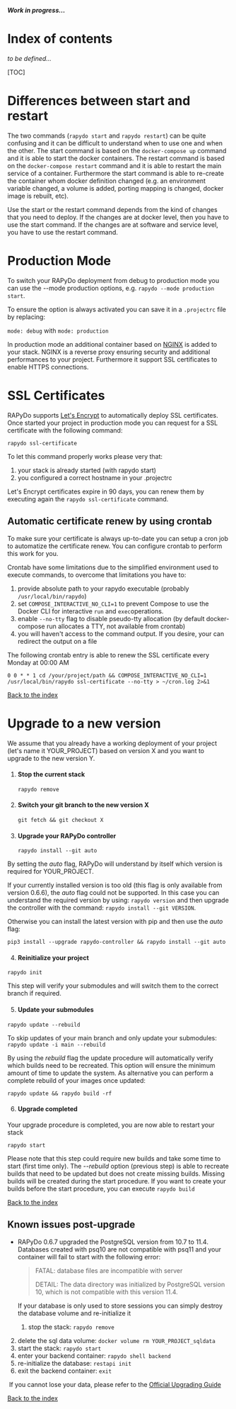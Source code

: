 ***Work in progress...***

# Index of contents

*to be defined...*

[TOC]

# Differences between start and restart

The two commands (`rapydo start` and `rapydo restart`) can be quite confusing and it can be difficult to understand when to use one and when the other. The start command is based on the `docker-compose up` command and it is able to start the docker containers. The restart command is based on the `docker-compose restart` command and it is able to restart the main service of a container. Furthermore the start command is able to re-create the container whom docker definition changed (e.g. an environment variable changed, a volume is added, porting mapping is changed, docker image is rebuilt, etc).

Use the start or the restart command depends from the kind of changes that you need to deploy. If the changes are at docker level, then you have to use the start command. If the changes are at software and service level, you have to use the restart command.

# Production Mode

To switch your RAPyDo deployment from debug to production mode you can use the --mode production options, e.g. `rapydo --mode production start`.

To ensure the option is always activated you can save it in a `.projectrc` file by replacing:

`mode: debug` with `mode: production`

In production mode an additional container based on [NGINX](https://www.nginx.com/) is added to your stack. NGINX is a reverse proxy ensuring security and additional performances to your project. Furthermore it support SSL certificates to enable HTTPS connections.

# SSL Certificates

RAPyDo supports [Let's Encrypt](https://letsencrypt.org/) to automatically deploy SSL certificates. Once started your project in production mode you can request for a SSL certificate with the following command:

```
rapydo ssl-certificate
```

To let this command properly works please very that:

1. your stack is already started (with rapydo start)
2. you configured a correct hostname in your .projectrc

Let's Encrypt certificates expire in 90 days, you can renew them by executing again the `rapydo ssl-certificate` command.

## Automatic certificate renew by using crontab

To make sure your certificate is always up-to-date you can setup a cron job to automatize the certificate renew. You can configure crontab to perform this work for you.

Crontab have some limitations due to the simplified environment used to execute commands, to overcome that limitations you have to:

1. provide absolute path to your rapydo executable (probably `/usr/local/bin/rapydo`)
2. set `COMPOSE_INTERACTIVE_NO_CLI=1` to prevent Compose to use the Docker CLI for interactive `run` and `exec`operations.
3. enable `--no-tty` flag to disable pseudo-tty allocation (by default docker-compose run                         allocates a TTY, not available from crontab)
4. you will haven't access to the command output. If you desire, your can redirect the output on a file

The following crontab entry is able to renew the SSL certificate every Monday at 00:00 AM

```
0 0 * * 1 cd /your/project/path && COMPOSE_INTERACTIVE_NO_CLI=1 /usr/local/bin/rapydo ssl-certificate --no-tty > ~/cron.log 2>&1 
```

[Back to the index](#index-of-contents)



# Upgrade to a new version

We assume that you already have a working deployment of your project (let's name it YOUR_PROJECT) based on version X and you want to upgrade to the new version Y.

1. #### Stop the current stack

   `rapydo remove`

   

2. #### Switch your git branch to the new version X

   `git fetch && git checkout X`

   

3. #### Upgrade your RAPyDo controller

   `rapydo install --git auto`

By setting the *auto* flag,  RAPyDo will understand by itself which version is required for YOUR_PROJECT.

If your currently installed version is too old (this flag is only available from version 0.6.6), the *auto* flag could not be supported. In this case you can understand the required version by using: `rapydo version` and then upgrade the controller with the command: `rapydo install --git VERSION`.

Otherwise you can install the latest version with pip and then use the *auto* flag:

`pip3 install --upgrade rapydo-controller && rapydo install --git auto`



4. #### Reinitialize your project

`rapydo init`

This step will verify your submodules and will switch them to the correct branch if required.



5. #### Update your submodules

`rapydo update --rebuild`

To skip updates of your main branch and only update your submodules: `rapydo update -i main --rebuild`

By using the *rebuild* flag the update procedure will automatically verify which builds need to be recreated. This option will ensure the minimum amount of time to update the system. As alternative you can perform a complete rebuild of your images once updated:

`rapydo update && rapydo build -rf`



6. #### Upgrade completed

Your upgrade procedure is completed, you are now able to restart your stack

`rapydo start`

Please note that this step could require new builds and take some time to start (first time only). The *--rebuild* option (previous step) is able to recreate builds that need to be updated but does not create missing builds. Missing builds will be created during the start procedure. If you want to create your builds before the start procedure, you can execute `rapydo build`

[Back to the index](#index-of-contents)

## Known issues post-upgrade

- RAPyDo 0.6.7 upgraded the PostgreSQL version from 10.7 to 11.4. Databases created with psq10 are not compatible with psq11 and your container will fail to start with the following error:

  > FATAL:  database files are incompatible with server
  >
  > DETAIL:  The data directory was initialized by PostgreSQL version 10, which is not compatible with this version 11.4.

  

  If your database is only used to store sessions you can simply destroy the database volume and re-initialize it

  1. stop the stack:  `rapydo remove`
2. delete the sql data volume: `docker volume rm YOUR_PROJECT_sqldata`
  3. start the stack: `rapydo start`
4. enter your backend container: `rapydo shell backend`
  5. re-initialize the database: `restapi init`
  6. exit the backend container: `exit`


​    If you cannot lose your data, please refer to the [Official Upgrading Guide](https://www.postgresql.org/docs/11/upgrading.html)

[Back to the index](#index-of-contents)